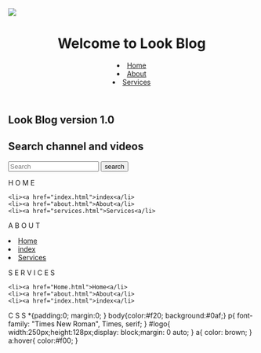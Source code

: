 <!DOCTYPE html>
<html>
  <head>
    <meta charset="utf-8">
    <meta name="viewport" content="width=device-width"
  <meta name="description" content="Welcome to Look Tube Demo"
  <meta name="keywords" content="Upload Videos"
<meta "author" content="Brad Traversy">
<title>Welcome to Look Blog version 1.0 | Demo Version</title>
<link rel="stylesheet" href="css.css">
</head>
<body>
  <img id="logo" src= "C:\LookTubeLogo\LookBlog.png">
</img id="logo" src= "C:\LookTubeLogo\LookBlog.png">
<header>
<div class="container">
</div>
<div id="dranding">
<h1>Welcome to Look Blog</h1>
</div>
</div>
<nav>
</ul>
<li><a href="Home.html">Home<a/li>
<li><a href="about.html">About<a/li>
<li><a href="services.html">Services<a/li>


</ul>
</header>


<section id="showcase">
<div class="container">
<h1>Look Blog version 1.0</h1>
<section id="newsletter">

</section>
<div class="container">

</div>
<h1>Search channel and videos</h1>
<form>
</form>
<input type="search" placeholder="Search">
<button type="submit" class="button_1">search</button>
</div>
<section id="boxes">
<div clss="container">

</div>
<div class="box">
</div>

</div>
</nav>
</body>
</html>




H
O
M
E
<!DOCTYPE html>
<html lang="en">
<head>
  <meta charset="UTF-8">
  <meta name="viewport" content="width=device-width, initial-scale=1.0">
  <meta http-equiv="X-UA-Compatible" content="ie=edge">
  <title>Home</title>
  <link rel="stylesheet" href="css.css">
</head>
<body>

    <li><a href="index.html">index<a/li>
    <li><a href="about.html">About<a/li>
    <li><a href="services.html">Services<a/li>
</body>
</html>



A
B
O
U
T
<!DOCTYPE html>
<html lang="en">
<head>
  <meta charset="UTF-8">
  <meta name="viewport" content="width=device-width, initial-scale=1.0">
  <meta http-equiv="X-UA-Compatible" content="ie=edge">
  <title>About</title>
  <link rel="stylesheet" href="css.css">
</head>
<body>
    <li><a href="Home.html">Home<a/li>
    <li><a href="index.html">index<a/li>
    <li><a href="services.html">Services<a/li>

</body>
</html>


S
E
R
V
I
C
E
S
<!DOCTYPE html>
<html lang="en">
<head>
  <meta charset="UTF-8">
  <meta name="viewport" content="width=device-width, initial-scale=1.0">
  <meta http-equiv="X-UA-Compatible" content="ie=edge">
  <title>Services</title>
  <link rel="stylesheet" href="css.css">
</head>
<body>

    <li><a href="Home.html">Home<a/li>
    <li><a href="about.html">About<a/li>
    <li><a href="index.html">index<a/li>

</body>
</html>




C
S
S
*{padding:0;
  margin:0;
 }
 body{color:#f20; background:#0af;}
  p{
  font-family: "Times New Roman", Times, serif;
}
#logo{
  width:250px;height:128px;display: block;margin: 0 auto;
}
a{
  color: brown;
}
a:hover{
  color:#f00;
}
